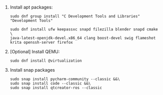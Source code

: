 1. Install apt packages:
    ```
    sudo dnf group install "C Development Tools and Libraries" "Development Tools"
    ```
    ```
    sudo dnf install ufw keepassxc snapd filezilla blender snapd cmake \
    java-latest-openjdk-devel.x86_64 clang boost-devel swig flameshot krita openssh-server firefox
    ```
2. [Optional] Install QEMU:
    ```
    sudo dnf install @virtualization
    ```
3. Install snap packages
    ```
    sudo snap install pycharm-community --classic &&\
    sudo snap install code --classic &&\
    sudo snap install qtcreator-ros --classic
    ```
